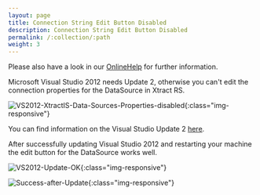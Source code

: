 ```yaml
---
layout: page
title: Connection String Edit Button Disabled
description: Connection String Edit Button Disabled
permalink: /:collection/:path
weight: 3
---
```


Please also have a look in our [OnlineHelp](https://help.theobald-software.com/en/) for further information.

Microsoft Visual Studio 2012 needs Update 2, otherwise you can't edit the connection properties for the DataSource in Xtract RS.

![VS2012-XtractIS-Data-Sources-Properties-disabled](/img/contents/VS2012-XtractIS-Data-Sources-Properties-disabled.png){:class="img-responsive"}

You can find information on the Visual Studio Update 2 [here](https://support.microsoft.com/en-us/help/2927432/description-of-visual-studio-2013-update-2).

After successfully updating Visual Studio 2012 and restarting your machine the edit button for the DataSource works well.

![VS2012-Update-OK](/img/contents/VS2012-Update-OK.png){:class="img-responsive"}

![Success-after-Update](/img/contents/Success-after-Update.png){:class="img-responsive"}